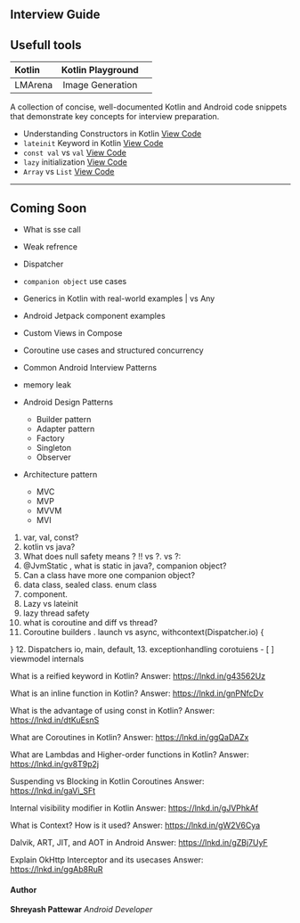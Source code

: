 ##  Interview Guide

## Usefull tools
| Kotlin | Kotlin Playground |   |
| :------- | :------: | -------: |
| LMArena  | Image Generation  |  |

A collection of concise, well-documented Kotlin and Android code snippets that demonstrate key concepts for interview preparation.

 
 

  - Understanding Constructors in Kotlin [ View Code](https://github.com/shreyashp47/CodeSnippet/blob/main/Kotlin/Understanding_Constructors.md)
  - `lateinit` Keyword in Kotlin [ View Code](https://github.com/shreyashp47/CodeSnippet/blob/main/Kotlin/lateinit.md)
  - `const val` vs `val` [View Code](https://github.com/shreyashp47/CodeSnippet/blob/main/Kotlin/const%20val%20vs%20val%20in%20Kotlin.md)
  - `lazy` initialization [View Code](https://github.com/shreyashp47/CodeSnippet/blob/main/Kotlin/lazy%20keyboard.md)
  - `Array` vs `List` [View Code](https://github.com/shreyashp47/CodeSnippet/blob/main/Kotlin/Array%20vs%20List.md) 

---

##  Coming Soon
- What is sse call
-  Weak refrence
- Dispatcher 
-  `companion object` use cases
-  Generics in Kotlin with real-world examples | <T> vs Any
-  Android Jetpack component examples
-  Custom Views in Compose
-  Coroutine use cases and structured concurrency
-  Common Android Interview Patterns
- memory leak
- Android Design Patterns
    - Builder pattern
    - Adapter pattern
    - Factory
    - Singleton
    - Observer
 
- Architecture pattern
    - MVC
    - MVP
    - MVVM
    - MVI
 
1. var, val, const?
2. kotlin vs java?
3. What does null safety means ? 
!! vs ?. vs ?:
4. @JvmStatic , what is static in java?, companion object?
5. Can a class have more one companion object?
6. data class, sealed class. enum class 
7. component.
8. Lazy vs lateinit
9. lazy thread safety
10. what is coroutine and diff vs thread?
11. Coroutine builders . launch vs async, withcontext(Dispatcher.io) {

}
12. Dispatchers io, main, default,
13. exceptionhandling corotuiens
    - [ ] viewmodel internals 

What is a reified keyword in Kotlin?
Answer: https://lnkd.in/g43562Uz

What is an inline function in Kotlin?
Answer: https://lnkd.in/gnPNfcDv

What is the advantage of using const in Kotlin?
Answer: https://lnkd.in/dtKuEsnS

What are Coroutines in Kotlin?
Answer: https://lnkd.in/ggQaDAZx

What are Lambdas and Higher-order functions in Kotlin?
Answer: https://lnkd.in/gv8T9p2j

Suspending vs Blocking in Kotlin Coroutines
Answer: https://lnkd.in/gaVi_SFt

Internal visibility modifier in Kotlin
Answer: https://lnkd.in/gJVPhkAf

What is Context? How is it used?
Answer: https://lnkd.in/gW2V6Cya

Dalvik, ART, JIT, and AOT in Android
Answer: https://lnkd.in/gZBj7UyF

Explain OkHttp Interceptor and its usecases
Answer: https://lnkd.in/ggAb8RuR



####  Author

**Shreyash Pattewar**  *Android Developer*
